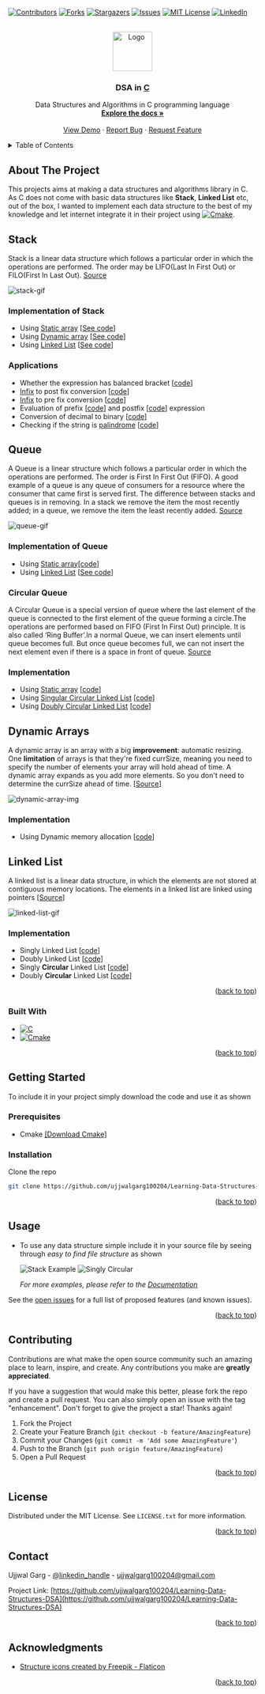 <a name="readme-top"></a>

<!-- PROJECT SHIELDS -->
[![Contributors][contributors-shield]][contributors-url]
[![Forks][forks-shield]][forks-url]
[![Stargazers][stars-shield]][stars-url]
[![Issues][issues-shield]][issues-url]
[![MIT License][license-shield]][license-url]
[![LinkedIn][linkedin-shield]][linkedin-url]



<!-- PROJECT LOGO -->
<br />
<div align="center">
  <a href="https://github.com/ujjwalgarg100204/Learning-Data-Structures-DSA">
    <img src="readme_assets/logo.png" alt="Logo" width="80" height="80">
  </a>

<h3 align="center">DSA in <u>C</u></h3>

  <p align="center">
    Data Structures and Algorithms in C programming language
    <br />
    <a href="https://github.com/ujjwalgarg100204/Learning-Data-Structures-DSA"><strong>Explore the docs »</strong></a>
    <br />
    <br />
    <a href="https://github.com/ujjwalgarg100204/Learning-Data-Structures-DSA">View Demo</a>
    ·
    <a href="https://github.com/ujjwalgarg100204/Learning-Data-Structures-DSA/issues">Report Bug</a>
    ·
    <a href="https://github.com/ujjwalgarg100204/Learning-Data-Structures-DSA/issues">Request Feature</a>
  </p>
</div>



<!-- TABLE OF CONTENTS -->
<details>
  <summary>Table of Contents</summary>
  <ol>
    <li>
      <a href="#about-the-project">About The Project</a>
      <ul>
        <li><a href="#built-with">Built With</a></li>
      </ul>
    </li>
    <li>
      <a href="#getting-started">Getting Started</a>
      <ul>
        <li><a href="#prerequisites">Prerequisites</a></li>
        <li><a href="#installation">Installation</a></li>
      </ul>
    </li>
    <li><a href="#usage">Usage</a></li>
    <li><a href="#roadmap">Roadmap</a></li>
    <li><a href="#contributing">Contributing</a></li>
    <li><a href="#license">License</a></li>
    <li><a href="#contact">Contact</a></li>
    <li><a href="#acknowledgments">Acknowledgments</a></li>
  </ol>
</details>


<!-- ABOUT THE PROJECT -->

## About The Project

This projects aims at making a data structures and algorithms library in C. As C does not come with basic data
structures like **Stack**, **Linked List** etc, out of the box, I wanted to implement each data structure to the best of
my knowledge and let internet integrate it in their project using [![Cmake][cmake]][Cmake-url].

## Stack

Stack is a linear data structure which follows a particular order in which the operations are performed. The order may
be LIFO(Last In First Out) or FILO(First In Last Out). [Source](https://www.geeksforgeeks.org/stack-data-structure/)

![stack-gif](https://miro.medium.com/max/1680/0*SESFJYWU5a-3XM9m.gif)

### Implementation of Stack

* Using
  [Static array](https://stackoverflow.com/questions/2672085/what-is-the-difference-between-static-and-dynamic-arrays-in-c) [[See code](data_structures/stack/static_array_implementation.c)]
* Using
  [Dynamic array](https://stackoverflow.com/questions/2672085/what-is-the-difference-between-static-and-dynamic-arrays-in-c) [[See code](data_structures/stack/dynamic_array_implementation.c)]
* Using
  [Linked List](https://www.geeksforgeeks.org/data-structures/linked-list/) [[See code](data_structures/stack/ll_implementation.c)]

### Applications

* Whether the expression has balanced
  bracket [[code]()]
* [Infix](https://www.codingninjas.com/blog/2021/09/06/infix-postfix-and-prefix-conversion/) to post fix
  conversion [[code]()]
* [Infix](https://www.codingninjas.com/blog/2021/09/06/infix-postfix-and-prefix-conversion/) to pre fix
  conversion [[code]()]
* Evaluation of
  prefix [[code]()]
  and
  postfix [[code]()]
  expression
* Conversion of decimal to
  binary [[code]()]
* Checking if the string
  is [palindrome](https://www.merriam-webster.com/dictionary/palindrome) [[code]()]

## Queue

A Queue is a linear structure which follows a particular order in which the operations are performed. The order is First
In First Out (FIFO). A good example of a queue is any queue of consumers for a resource where the consumer that came
first is served first. The difference between stacks and queues is in removing. In a stack we remove the item the most
recently added; in a queue, we remove the item the least recently
added. [Source](https://www.geeksforgeeks.org/queue-data-structure/)

![queue-gif](https://res.cloudinary.com/practicaldev/image/fetch/s--LTu3kVda--/c_limit%2Cf_auto%2Cfl_progressive%2Cq_66%2Cw_880/https://1.bp.blogspot.com/-N-v_FiIdQXM/XlkFCQQYtPI/AAAAAAAAHR0/zxkuX6WfQS8Y8Mkoj1nHZDWtMOD3MjsUwCLcBGAsYHQ/s1600/0_E33E-AjyAUTFjVmM.gif)

### Implementation of Queue

* Using
  [Static array](https://stackoverflow.com/questions/2672085/what-is-the-difference-between-static-and-dynamic-arrays-in-c)[[code](data_structures/queue/non-circular/static_array.c)]
* Using
  [Linked List](https://www.geeksforgeeks.org/data-structures/linked-list/) [[See code](data_structures/queue/non-circular/ll_implementation.c)]

### Circular Queue

A Circular Queue is a special version of queue where the last element of the queue is connected to the first element of
the queue forming a circle.The operations are performed based on FIFO (First In First Out) principle. It is also called
‘Ring Buffer’.In a normal Queue, we can insert elements until queue becomes full. But once queue becomes full, we can
not insert the next element even if there is a space in front of
queue. [Source](https://www.geeksforgeeks.org/circular-queue-set-1-introduction-array-implementation/)

### Implementation

* Using
  [Static array](https://stackoverflow.com/questions/2672085/what-is-the-difference-between-static-and-dynamic-arrays-in-c) [[code](data_structures/queue/circular/static_array.c)]
* Using
  [Singular Circular Linked List](https://www.geeksforgeeks.org/circular-linked-list/) [[code](data_structures/queue/circular/ll_implementation.c)]
* Using
  [Doubly Circular Linked List](https://www.geeksforgeeks.org/circular-linked-list/) [[code](data_structures/queue/circular/doubly_ll_implementation.c)]

## Dynamic Arrays

A dynamic array is an array with a big **improvement**: automatic resizing.
One **limitation** of arrays is that they're fixed currSize, meaning you need to specify the number of elements your
array will hold ahead of time. A dynamic array expands as you add more elements. So you don't need to determine the
currSize ahead of time. [[Source](https://www.interviewcake.com/concept/java/dynamic-array)]

![dynamic-array-img](https://technologystrive.com/wp-content/uploads/2022/02/DynamicArrays_GrowInSize.png)

### Implementation

* Using Dynamic memory allocation [[code](data_structures/dynamic_array/array.c)]

## Linked List

A linked list is a linear data structure, in which the elements are not stored at contiguous memory locations. The
elements in a linked list are linked using
pointers [[Source](https://www.geeksforgeeks.org/data-structures/linked-list/)]

![linked-list-gif](https://assets.digitalocean.com/articles/alligator/js/linked-lists-implementation/linked-list-insert.gif)

### Implementation

* Singly Linked List [[code](data_structures/linked_list/singly/singly_ll.c)]
* Doubly Linked List [[code](data_structures/linked_list/doubly/doubly_ll.c)]
* Singly **Circular** Linked List [[code](data_structures/linked_list/circular_singly/singly_circular_ll.c)]
* Doubly **Circular** Linked List [[code](data_structures/linked_list/circular_doubly/doubly_circular_ll.c)]

<p align="right">(<a href="#readme-top">back to top</a>)</p>

### Built With

* [![C][C]][C-url]
* [![Cmake][cmake]][Cmake-url]

<p align="right">(<a href="#readme-top">back to top</a>)</p>


<!-- GETTING STARTED -->

## Getting Started

To include it in your project simply download the code and use it as shown

### Prerequisites

* Cmake [\[Download Cmake\]](https://cmake.org/download/)

### Installation

Clone the repo

   ```sh
   git clone https://github.com/ujjwalgarg100204/Learning-Data-Structures-DSA.git
   ```

<p align="right">(<a href="#readme-top">back to top</a>)</p>



<!-- USAGE EXAMPLES -->

## Usage

* To use any data structure simple include it in your source file by seeing through _easy to find file structure_ as
  shown

  ![Stack Example](readme_assets/stack_example.jpg)
  ![Singly Circular](readme_assets/singly_circular_example.jpg)

  _For more examples, please refer to the [Documentation](https://example.com)_

See the [open issues](https://github.com/ujjwalgarg100204/Learning-Data-Structures-DSA/issues) for a full list of
proposed features (and known issues).

<p align="right">(<a href="#readme-top">back to top</a>)</p>



<!-- CONTRIBUTING -->

## Contributing

Contributions are what make the open source community such an amazing place to learn, inspire, and create. Any
contributions you make are **greatly appreciated**.

If you have a suggestion that would make this better, please fork the repo and create a pull request. You can also
simply open an issue with the tag "enhancement".
Don't forget to give the project a star! Thanks again!

1. Fork the Project
2. Create your Feature Branch (`git checkout -b feature/AmazingFeature`)
3. Commit your Changes (`git commit -m 'Add some AmazingFeature'`)
4. Push to the Branch (`git push origin feature/AmazingFeature`)
5. Open a Pull Request

<p align="right">(<a href="#readme-top">back to top</a>)</p>



<!-- LICENSE -->

## License

Distributed under the MIT License. See `LICENSE.txt` for more information.

<p align="right">(<a href="#readme-top">back to top</a>)</p>



<!-- CONTACT -->

## Contact

Ujjwal Garg - [@linkedin_handle][linkedin-url] - ujjwalgarg100204@gmail.com

Project
Link: [https://github.com/ujjwalgarg100204/Learning-Data-Structures-DSA](https://github.com/ujjwalgarg100204/Learning-Data-Structures-DSA)

<p align="right">(<a href="#readme-top">back to top</a>)</p>



<!-- ACKNOWLEDGMENTS -->

## Acknowledgments

* <a href="https://www.flaticon.com/free-icons/structure" title="structure icons">Structure icons created by Freepik -
  Flaticon</a>

<p align="right">(<a href="#readme-top">back to top</a>)</p>



<!-- MARKDOWN LINKS & IMAGES -->
<!-- https://www.markdownguide.org/basic-syntax/#reference-style-links -->

[contributors-shield]: https://img.shields.io/github/contributors/ujjwalgarg100204/Learning-Data-Structures-DSA.svg?style=for-the-badge

[contributors-url]: https://github.com/ujjwalgarg100204/Learning-Data-Structures-DSA/graphs/contributors

[forks-shield]: https://img.shields.io/github/forks/ujjwalgarg100204/Learning-Data-Structures-DSA.svg?style=for-the-badge

[forks-url]: https://github.com/ujjwalgarg100204/Learning-Data-Structures-DSA/network/members

[stars-shield]: https://img.shields.io/github/stars/ujjwalgarg100204/Learning-Data-Structures-DSA.svg?style=for-the-badge

[stars-url]: https://github.com/ujjwalgarg100204/Learning-Data-Structures-DSA/stargazers

[issues-shield]: https://img.shields.io/github/issues/ujjwalgarg100204/Learning-Data-Structures-DSA.svg?style=for-the-badge

[issues-url]: https://github.com/ujjwalgarg100204/Learning-Data-Structures-DSA/issues

[license-shield]: https://img.shields.io/github/license/ujjwalgarg100204/Learning-Data-Structures-DSA.svg?style=for-the-badge

[license-url]: https://github.com/ujjwalgarg100204/Learning-Data-Structures-DSA/blob/master/LICENSE.txt

[linkedin-shield]: https://img.shields.io/badge/-LinkedIn-black.svg?style=for-the-badge&logo=linkedin&colorB=555

[linkedin-url]: https://linkedin.com/in/ujjwal-garg-3a5639243

[Cmake]: https://img.shields.io/badge/cmake-064F8C?style=for-the-badge&logo=cmake&logoColor=4FC08D

[Cmake-url]: https://cmake.org/documentation

[C]: https://img.shields.io/badge/The%20C%20Programming%20Language-000000?style=for-the-badge&logo=c&logoColor=white

[C-url]: https://en.wikipedia.org/wiki/C_(programming_language)
